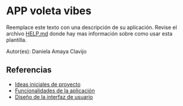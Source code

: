 # APP voleta vibes
Reemplace este texto con una descripción de su aplicación. Revise el archivo [HELP.md](HELP.md) donde hay mas información sobre como usar esta plantilla.

Autor(es): Daniela Amaya Clavijo

## Referencias

- [Ideas iniciales de proyecto](docs/ideas.md)
- [Funcionalidades de la aplicación](docs/funcionalidades.md)
- [Diseño de la interfaz de usuario](docs/ui.md)
